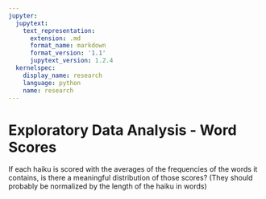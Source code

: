 ```yaml
---
jupyter:
  jupytext:
    text_representation:
      extension: .md
      format_name: markdown
      format_version: '1.1'
      jupytext_version: 1.2.4
  kernelspec:
    display_name: research
    language: python
    name: research
---
```


# Exploratory Data Analysis - Word Scores

If each haiku is scored with the averages of the frequencies of the words it contains, is there a meaningful distribution of those scores? (They should probably be normalized by the length of the haiku in words)
